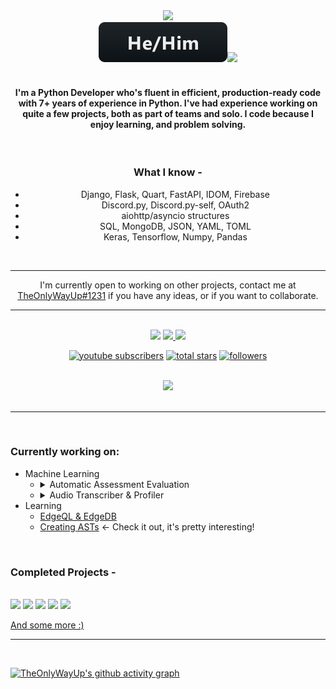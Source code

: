 
<div align="center">
<img src="https://readme-typing-svg.herokuapp.com?font=Roboto+Serif&color=%23C463FF&size=25&duration=6000&vCenter=true&lines=TheOnlyWayUp%231231;FastAPI+and+ML+Enthusiast&center=true">
<br>
<img src="https://raw.githubusercontent.com/MikeCodesDotNET/ColoredBadges/master/svg/pronouns/hehim.svg"><img src='https://img.shields.io/badge/Python-3776AB?style=for-the-badge&logo=python&logoColor=white'>
<br>
<br>
<h4>I'm a Python Developer who's fluent in efficient, production-ready code with 7+ years of experience in Python. I've had experience working on quite a few projects, both as part of teams and solo. I code because I enjoy learning, and problem solving.</h4>
<br>
<h3>What I know -</h3>

- Django, Flask, Quart, FastAPI, IDOM, Firebase
- Discord.py, Discord.py-self, OAuth2
- aiohttp/asyncio structures
- SQL, MongoDB, JSON, YAML, TOML
- Keras, Tensorflow, Numpy, Pandas

<br>

-------

I'm currently open to working on other projects, contact me at [TheOnlyWayUp#1231](https://discord.com/users/876055467678375998) if you have any ideas, or if you want to collaborate.

--------
<br>
<a href="https://youtube.com/c/TheOnlyWayUp"><img src='https://img.shields.io/badge/YouTube-FF0000?style=for-the-badge&logo=youtube&logoColor=white'></img></a>
<a href='https://twitter.com/Th3OnlyWayUp'>
<img src='https://img.shields.io/badge/Twitter-1DA1F2?style=for-the-badge&logo=twitter&logoColor=white'>
<a href='https://www.reddit.com/user/Th3OnlyWayUp'>
<img src='https://img.shields.io/badge/Reddit-FF4500?style=for-the-badge&logo=reddit&logoColor=white'>
</a>

<p align="center">
<a href="https://www.youtube.com/channel/UC1VLT-o6mQATapwna9mjvnQ?sub_confirmation=1">
    <img alt="youtube subscribers" title="Subscribe to my YouTube channel" src="https://custom-icon-badges.herokuapp.com/youtube/channel/subscribers/UC1VLT-o6mQATapwna9mjvnQ?color=%23E05D44&label=SUBSCRIBE&logo=video&logoColor=white&style=for-the-badge&labelColor=CE4630"/></a>
  <a href="https://github.com/TheOnlyWayUp?tab=repositories&sort=stargazers">
    <img alt="total stars" title="Total stars on GitHub" src="https://custom-icon-badges.herokuapp.com/badge/dynamic/json?logo=star&color=55960c&labelColor=488207&label=Stars&style=for-the-badge&query=%24.stars&url=https://api.github-star-counter.workers.dev/user/TheOnlyWayUp"/></a>
  <a href="https://github.com/TheOnlyWayUp?tab=followers">
    <img alt="followers" title="Follow me on Github" src="https://custom-icon-badges.herokuapp.com/github/followers/TheOnlyWayUp?color=236ad3&labelColor=1155ba&style=for-the-badge&logo=person-add&label=Follow&logoColor=white"/></a>
</p>
<br>
<img src="http://github-readme-streak-stats.herokuapp.com?user=TheOnlyWayUp&theme=dracula&hide_border=true&date_format=M%20j%5B%2C%20Y%5D&stroke=AB2CDD&ring=946AFD&fire=DD2727&sideLabels=7CDD9F">
</div>
<br>

-----------
<br>

<h3>Currently working on:</h3>

- Machine Learning
    - <details><summary>Automatic Assessment Evaluation</summary>A program can generate answers from a given dataset and question sheet, and compare these answers to submitted answers to return a percentage of accuracy in meaning.</details>
    - <details><summary>Audio Transcriber & Profiler</summary>A Model that can transcribe audio and over time, relate different voices to usernames.</details>
- Learning
    - [EdgeQL & EdgeDB](https://github.com/edgedb/edgedb/)
    - [Creating ASTs](https://deepsource.io/blog/python-asts-by-building-your-own-linter/) <- Check it out, it's pretty interesting!

<br>

<h3>Completed Projects -</h3>
<br>
<img src='https://github-readme-stats.vercel.app/api/pin/?username=TheOnlyWayUp&repo=mcStalkerApiWrapper&theme=dark&show_icons=true'>
<img src='https://github-readme-stats.vercel.app/api/pin/?username=TheOnlyWayUp&repo=Async-Animanga&theme=dark&show_icons=true'>
<img src='https://github-readme-stats.vercel.app/api/pin/?username=TheOnlyWayUp&repo=TheEtherBot&theme=dark&show_icons=true'>
<img src='https://github-readme-stats.vercel.app/api/pin/?username=TheOnlyWayUp&repo=VulnRemake&theme=dark&show_icons=true'>
<img src='https://github-readme-stats.vercel.app/api/pin/?username=TheOnlyWayUp&repo=ScrumBot&theme=dark&show_icons=true'>


[And some more :)](https://github.com/TheOnlyWayUp?tab=repositories)

-------

<br>

[![TheOnlyWayUp's github activity graph](https://activity-graph.herokuapp.com/graph?username=TheOnlyWayUp&bg_color=303030&color=ff8a8a&line=ba52ff&point=edffe5&area=true&hide_border=true)](https://github.com/ashutosh00710/github-readme-activity-graph)

